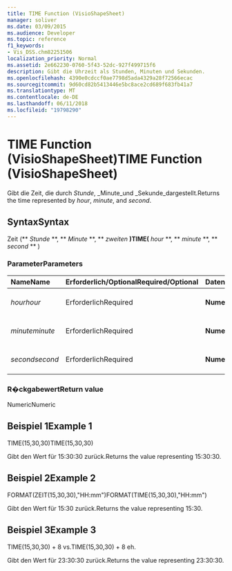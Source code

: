 ```yaml
---
title: TIME Function (VisioShapeSheet)
manager: soliver
ms.date: 03/09/2015
ms.audience: Developer
ms.topic: reference
f1_keywords:
- Vis_DSS.chm82251506
localization_priority: Normal
ms.assetid: 2e662230-0760-5f43-52dc-927f499715f6
description: Gibt die Uhrzeit als Stunden, Minuten und Sekunden.
ms.openlocfilehash: 4390e0cdccf0ae7798d5ada4329a28f72566ecac
ms.sourcegitcommit: 9d60cd82b5413446e5bc8ace2cd689f683fb41a7
ms.translationtype: MT
ms.contentlocale: de-DE
ms.lasthandoff: 06/11/2018
ms.locfileid: "19798290"
---
```

# <a name="time-function-visioshapesheet"></a><span data-ttu-id="7d15c-103">TIME Function (VisioShapeSheet)</span><span class="sxs-lookup"><span data-stu-id="7d15c-103">TIME Function (VisioShapeSheet)</span></span>

<span data-ttu-id="7d15c-104">Gibt die Zeit, die durch _Stunde_, _Minute_und _Sekunde_dargestellt.</span><span class="sxs-lookup"><span data-stu-id="7d15c-104">Returns the time represented by  _hour_,  _minute_, and  _second_.</span></span>
  
## <a name="syntax"></a><span data-ttu-id="7d15c-105">Syntax</span><span class="sxs-lookup"><span data-stu-id="7d15c-105">Syntax</span></span>

<span data-ttu-id="7d15c-106">Zeit (** *Stunde* **, ** *Minute* **, ** *zweiten* **)</span><span class="sxs-lookup"><span data-stu-id="7d15c-106">TIME(** *hour* **, ** *minute* **, ** *second* ** )</span></span> 
  
### <a name="parameters"></a><span data-ttu-id="7d15c-107">Parameter</span><span class="sxs-lookup"><span data-stu-id="7d15c-107">Parameters</span></span>

|<span data-ttu-id="7d15c-108">**Name**</span><span class="sxs-lookup"><span data-stu-id="7d15c-108">**Name**</span></span>|<span data-ttu-id="7d15c-109">**Erforderlich/Optional**</span><span class="sxs-lookup"><span data-stu-id="7d15c-109">**Required/Optional**</span></span>|<span data-ttu-id="7d15c-110">**Datentyp**</span><span class="sxs-lookup"><span data-stu-id="7d15c-110">**Data Type**</span></span>|<span data-ttu-id="7d15c-111">**Beschreibung**</span><span class="sxs-lookup"><span data-stu-id="7d15c-111">**Description**</span></span>|
|:-----|:-----|:-----|:-----|
| <span data-ttu-id="7d15c-112">_hour_</span><span class="sxs-lookup"><span data-stu-id="7d15c-112">_hour_</span></span> <br/> |<span data-ttu-id="7d15c-113">Erforderlich</span><span class="sxs-lookup"><span data-stu-id="7d15c-113">Required</span></span>  <br/> |<span data-ttu-id="7d15c-114">**Numerische**</span><span class="sxs-lookup"><span data-stu-id="7d15c-114">**Numeric**</span></span> <br/> |<span data-ttu-id="7d15c-115">Die Stundenkomponente.</span><span class="sxs-lookup"><span data-stu-id="7d15c-115">The hour component.</span></span>  <br/> |
| <span data-ttu-id="7d15c-116">_minute_</span><span class="sxs-lookup"><span data-stu-id="7d15c-116">_minute_</span></span> <br/> |<span data-ttu-id="7d15c-117">Erforderlich</span><span class="sxs-lookup"><span data-stu-id="7d15c-117">Required</span></span>  <br/> |<span data-ttu-id="7d15c-118">**Numerische**</span><span class="sxs-lookup"><span data-stu-id="7d15c-118">**Numeric**</span></span> <br/> |<span data-ttu-id="7d15c-119">Die Minutenkomponente.</span><span class="sxs-lookup"><span data-stu-id="7d15c-119">The minute comonent.</span></span>  <br/> |
| <span data-ttu-id="7d15c-120">_second_</span><span class="sxs-lookup"><span data-stu-id="7d15c-120">_second_</span></span> <br/> |<span data-ttu-id="7d15c-121">Erforderlich</span><span class="sxs-lookup"><span data-stu-id="7d15c-121">Required</span></span>  <br/> |<span data-ttu-id="7d15c-122">**Numerische**</span><span class="sxs-lookup"><span data-stu-id="7d15c-122">**Numeric**</span></span> <br/> |<span data-ttu-id="7d15c-123">Die Sekundenkomponente.</span><span class="sxs-lookup"><span data-stu-id="7d15c-123">The second component.</span></span>  <br/> |
   
### <a name="return-value"></a><span data-ttu-id="7d15c-124">R�ckgabewert</span><span class="sxs-lookup"><span data-stu-id="7d15c-124">Return value</span></span>

<span data-ttu-id="7d15c-125">Numeric</span><span class="sxs-lookup"><span data-stu-id="7d15c-125">Numeric</span></span>
  
## <a name="example-1"></a><span data-ttu-id="7d15c-126">Beispiel 1</span><span class="sxs-lookup"><span data-stu-id="7d15c-126">Example 1</span></span>

<span data-ttu-id="7d15c-127">TIME(15,30,30)</span><span class="sxs-lookup"><span data-stu-id="7d15c-127">TIME(15,30,30)</span></span>
  
<span data-ttu-id="7d15c-128">Gibt den Wert für 15:30:30 zurück.</span><span class="sxs-lookup"><span data-stu-id="7d15c-128">Returns the value representing 15:30:30.</span></span>
  
## <a name="example-2"></a><span data-ttu-id="7d15c-129">Beispiel 2</span><span class="sxs-lookup"><span data-stu-id="7d15c-129">Example 2</span></span>

<span data-ttu-id="7d15c-130">FORMAT(ZEIT(15,30,30),"HH:mm")</span><span class="sxs-lookup"><span data-stu-id="7d15c-130">FORMAT(TIME(15,30,30),"HH:mm")</span></span>
  
<span data-ttu-id="7d15c-131">Gibt den Wert für 15:30 zurück.</span><span class="sxs-lookup"><span data-stu-id="7d15c-131">Returns the value representing 15:30.</span></span>
  
## <a name="example-3"></a><span data-ttu-id="7d15c-132">Beispiel 3</span><span class="sxs-lookup"><span data-stu-id="7d15c-132">Example 3</span></span>

<span data-ttu-id="7d15c-133">TIME(15,30,30) + 8 vs.</span><span class="sxs-lookup"><span data-stu-id="7d15c-133">TIME(15,30,30) + 8 eh.</span></span>
  
<span data-ttu-id="7d15c-134">Gibt den Wert für 23:30:30 zurück.</span><span class="sxs-lookup"><span data-stu-id="7d15c-134">Returns the value representing 23:30:30.</span></span>
  

